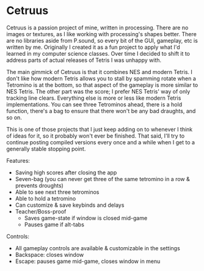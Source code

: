 # Cetruus
Cetruus is a passion project of mine, written in processing. There are no images or textures, as I like working with processing's shapes better. There are no libraries aside from P.sound, so every bit of the GUI, gameplay, etc is written by me. Originally I created it as a fun project to apply what I'd learned in my computer science classes. Over time I decided to shift it to address parts of actual releases of Tetris I was unhappy with.

The main gimmick of Cetruus is that it combines NES and modern Tetris. I don't like how modern Tetris allows you to stall by spamming rotate when a Tetromino is at the bottom, so that aspect of the gameplay is more similar to NES Tetris. The other part was the score; I prefer NES Tetris' way of only tracking line clears. Everything else is more or less like modern Tetris implementations. You can see three Tetrominos ahead, there is a hold function, there's a bag to ensure that there won't be any bad draughts, and so on.

This is one of those projects that I just keep adding on to whenever I think of ideas for it, so it probably won't ever be finished. That said, I'll try to continue posting compiled versions every once and a while when I get to a generally stable stopping point. 

Features:
- Saving high scores after closing the app
- Seven-bag (you can never get three of the same tetromino in a row & prevents droughts)
- Able to see next three tetrominos
- Able to hold a tetromino
- Can customize & save keybinds and delays
- Teacher/Boss-proof
  - Saves game-state if window is closed mid-game
  - Pauses game if alt-tabs 

Controls:
- All gameplay controls are available & customizable in the settings
- Backspace: closes window
- Escape: pauses game mid-game, closes window in menu
